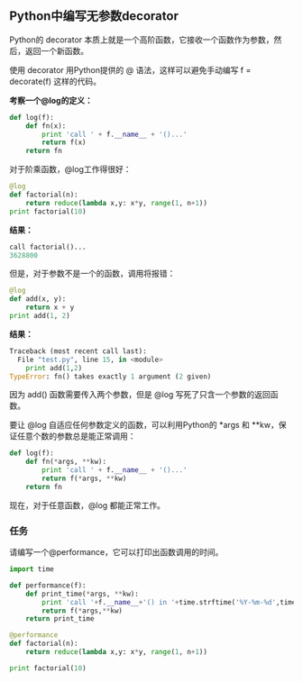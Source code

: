 ## Python中编写无参数decorator

Python的 decorator 本质上就是一个高阶函数，它接收一个函数作为参数，然后，返回一个新函数。

使用 decorator 用Python提供的 @ 语法，这样可以避免手动编写 f = decorate(f) 这样的代码。

**考察一个@log的定义：**

```python
def log(f):
    def fn(x):
        print 'call ' + f.__name__ + '()...'
        return f(x)
    return fn
```

对于阶乘函数，@log工作得很好：

```python
@log
def factorial(n):
    return reduce(lambda x,y: x*y, range(1, n+1))
print factorial(10)
```

**结果：**

```python
call factorial()...
3628800
```

但是，对于参数不是一个的函数，调用将报错：

```python
@log
def add(x, y):
    return x + y
print add(1, 2)
```

**结果：**

```python
Traceback (most recent call last):
  File "test.py", line 15, in <module>
    print add(1,2)
TypeError: fn() takes exactly 1 argument (2 given)
```

因为 add() 函数需要传入两个参数，但是 @log 写死了只含一个参数的返回函数。

要让 @log 自适应任何参数定义的函数，可以利用Python的 *args 和 **kw，保证任意个数的参数总是能正常调用：

```python
def log(f):
    def fn(*args, **kw):
        print 'call ' + f.__name__ + '()...'
        return f(*args, **kw)
    return fn
```

现在，对于任意函数，@log 都能正常工作。

### 任务

请编写一个@performance，它可以打印出函数调用的时间。

```python
import time

def performance(f):
    def print_time(*args, **kw):
        print 'call '+f.__name__+'() in '+time.strftime('%Y-%m-%d',time.localtime(time.time()))
        return f(*args,**kw)
    return print_time

@performance
def factorial(n):
    return reduce(lambda x,y: x*y, range(1, n+1))

print factorial(10)
```

